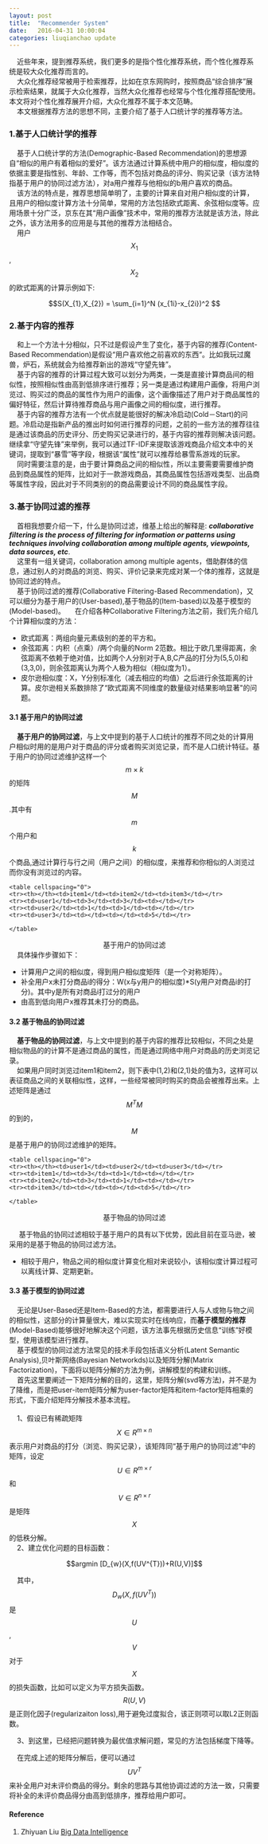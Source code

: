 ```yaml
---
layout: post
title:  "Recommender System"
date:   2016-04-31 10:00:04
categories: liuqianchao update
---
```


&nbsp;&nbsp;&nbsp;&nbsp;近些年来，提到推荐系统，我们更多的是指个性化推荐系统，而个性化推荐系统是较大众化推荐而言的。   
&nbsp;&nbsp;&nbsp;&nbsp;大众化推荐经常被用于检索推荐，比如在京东网购时，按照商品“综合排序”展示检索结果，就属于大众化推荐，当然大众化推荐也经常与个性化推荐搭配使用。本文将对个性化推荐展开介绍，大众化推荐不属于本文范畴。   
&nbsp;&nbsp;&nbsp;&nbsp;本文根据推荐方法的思想不同，主要介绍了基于人口统计学的推荐等方法。


### 1.基于人口统计学的推荐
&nbsp;&nbsp;&nbsp;&nbsp;基于人口统计学的方法(Demographic-Based Recommendation)的思想源自“相似的用户有着相似的爱好”。该方法通过计算系统中用户的相似度，相似度的依据主要是指性别、年龄、工作等，而不包括对商品的评分、购买记录（该方法特指基于用户的协同过滤方法），对a用户推荐与他相似的b用户喜欢的商品。   
&nbsp;&nbsp;&nbsp;&nbsp;该方法的特点是，推荐思想简单明了，主要的计算来自对用户相似度的计算，且用户的相似度计算方法十分简单，常用的方法包括欧式距离、余弦相似度等。应用场景十分广泛，京东在其“用户画像”技术中，常用的推荐方法就是该方法，除此之外，该方法用多的应用是与其他的推荐方法相结合。    
&nbsp;&nbsp;&nbsp;&nbsp;用户$$X_{1}$$,$$X_{2}$$的欧式距离的计算示例如下:   

<div align="center">$$S(X_{1},X_{2}) = \sum_{i=1}^N (x_{1i}-x_{2i})^2 $$</div>

### 2.基于内容的推荐
&nbsp;&nbsp;&nbsp;&nbsp;和上一个方法十分相似，只不过是假设产生了变化，基于内容的推荐(Content-Based Recommendation)是假设“用户喜欢他之前喜欢的东西“。比如我玩过魔兽，炉石，系统就会为给推荐新出的游戏“守望先锋”。   
&nbsp;&nbsp;&nbsp;&nbsp;基于内容的推荐的计算过程大致可以划分为两类，一类是直接计算商品间的相似性，按照相似性由高到低排序进行推荐；另一类是通过构建用户画像，将用户浏览过、购买过的商品的属性作为用户的画像，这个画像描述了用户对于商品属性的偏好特征，然后计算待推荐商品与用户画像之间的相似度，进行推荐。   
&nbsp;&nbsp;&nbsp;&nbsp;基于内容的推荐方法有一个优点就是能很好的解决冷启动(Cold－Start)的问题。冷启动是指新产品的推出时如何进行推荐的问题，之前的一些方法的推荐往往是通过该商品的历史评分、历史购买记录进行的，基于内容的推荐则解决该问题。继续拿“守望先锋”来举例，我可以通过TF-IDF来提取该游戏商品介绍文本中的关键词，提取到“暴雪”等字段，根据该“属性”就可以推荐给暴雪系游戏的玩家。   
&nbsp;&nbsp;&nbsp;&nbsp;同时需要注意的是，由于要计算商品之间的相似性，所以主要需要需要维护商品到商品属性的矩阵，比如对于一款游戏商品，其商品属性包括游戏类型、出品商等属性字段，因此对于不同类别的的商品需要设计不同的商品属性字段。

### 3.基于协同过滤的推荐
&nbsp;&nbsp;&nbsp;&nbsp;首相我想要介绍一下，什么是协同过滤，维基上给出的解释是: ***collaborative filtering is the process of filtering for information or patterns using techniques involving collaboration among multiple agents, viewpoints, data sources, etc***.   
&nbsp;&nbsp;&nbsp;&nbsp;这里有一组关键词，collaboration among multiple agents，借助群体的信息，通过别人的对商品的浏览、购买、评价记录来完成对某一个体的推荐，这就是协同过滤的特点。   
&nbsp;&nbsp;&nbsp;&nbsp;基于协同过滤的推荐(Collaborative Filtering-Based Recommendation)，又可以细分为基于用户的(User-based),基于物品的(Item-based)以及基于模型的(Model-based)。
&nbsp;&nbsp;&nbsp;&nbsp;在介绍各种Collaborative Filtering方法之前，我们先介绍几个计算相似度的方法：

- 欧式距离：两组向量元素级别的差的平方和。
- 余弦距离：内积（点乘）/两个向量的Norm 2范数。相比于欧几里得距离，余弦距离不依赖于绝对值，比如两个人分别对于A,B,C产品的打分为(5,5,0)和(3,3,0)，则余弦距离认为两个人极为相似（相似度为1）。
- 皮尔逊相似度：X，Y分别标准化（减去相应的均值）之后进行余弦距离的计算。皮尔逊相关系数排除了“欧式距离不同维度的数量级对结果影响显著"的问题。

#### 3.1 基于用户的协同过滤   
&nbsp;&nbsp;&nbsp;&nbsp;**基于用户的协同过滤**，与上文中提到的基于人口统计的推荐不同之处的计算用户相似时用的是用户对于商品的评分或者购买浏览记录，而不是人口统计特征。基于用户的协同过滤维护这样一个$$m × k$$的矩阵$$M$$.其中有$$m$$个用户和$$k$$个商品,通过计算行与行之间（用户之间）的相似度，来推荐和你相似的人浏览过而你没有浏览过的内容。

<div id="content">

    <table cellspacing="0">
    <tr><th></th><td>item1</td><td>item2</td><td>item3</td></tr>
    <tr><td>user1</td><td>3</td><td>3</td><td></td></tr>
    <tr><td>user2</td><td>1</td><td>1</td><td></td></tr>
    <tr><td>user3</td><td></td><td></td><td>5</td></tr>

    </table>

</div> 
<div align="center">基于用户的协同过滤</div>
&nbsp;&nbsp;&nbsp;&nbsp;具体操作步骤如下：    

- 计算用户之间的相似度，得到用户相似度矩阵（是一个对称矩阵）。
- 补全用户x未打分商品i的得分：W(x与y用户的相似度)*S(y用户对商品i的打分)。其中y是所有对商品i打过分的用户
- 由高到低向用户x推荐其未打分的商品。

#### 3.2 基于物品的协同过滤   

&nbsp;&nbsp;&nbsp;&nbsp;**基于物品的协同过滤**，与上文中提到的基于内容的推荐比较相似，不同之处是相似物品的的计算不是通过商品的属性，而是通过网络中用户对商品的历史浏览记录。   
&nbsp;&nbsp;&nbsp;&nbsp;如果用户同时浏览过item1和item2，则下表中(1,2)和(2,1)处的值为3，这样可以表征商品之间的关联相似性，这样，一些经常被同时购买的商品会被推荐出来。上述矩阵是通过$$M^{T}M$$的到的，$$M$$是基于用户的协同过滤维护的矩阵。


<div id="content">

    <table cellspacing="0">
    <tr><th></th><td>user1</td><td>user2</td><td>user3</td></tr>
    <tr><td>item1</td><td>3</td><td>1</td><td></td></tr>
    <tr><td>item2</td><td>3</td><td>1</td><td></td></tr>
    <tr><td>item3</td><td></td><td></td><td>5</td></tr>

    </table>

</div> 
<div align="center">基于物品的协同过滤</div>

&nbsp;&nbsp;&nbsp;&nbsp; 基于物品的协同过滤相较于基于用户的具有以下优势，因此目前在亚马逊，被采用的是基于物品的协同过滤方法。

- 相较于用户，物品之间的相似度计算变化相对来说较小，该相似度计算过程可以离线计算、定期更新。


#### 3.3 基于模型的协同过滤   

&nbsp;&nbsp;&nbsp;&nbsp;无论是User-Based还是Item-Based的方法，都需要进行人与人或物与物之间的相似性，这部分的计算量很大，难以实现实时在线响应，而**基于模型的推荐**(Model-Based)能够很好地解决这个问题，该方法事先根据历史信息“训练”好模型，使用该模型进行推荐。   
&nbsp;&nbsp;&nbsp;&nbsp;基于模型的协同过滤方法常见的技术手段包括语义分析(Latent Semantic Analysis),贝叶斯网络(Bayesian Networkds)以及矩阵分解(Matrix Factorization)，下面将以矩阵分解的方法为例，讲解模型的构建和训练。   
&nbsp;&nbsp;&nbsp;&nbsp;首先这里要阐述一下矩阵分解的目的，这里，矩阵分解(svd等方法)，并不是为了降维，而是把user-item矩阵分解为user-factor矩阵和item-factor矩阵相乘的形式，下面介绍矩阵分解技术基本流程。   
<br>
&nbsp;&nbsp;&nbsp;&nbsp;1、假设已有稀疏矩阵$$X \in R^{m \times n}$$表示用户对商品的打分（浏览、购买记录），该矩阵同“基于用户的协同过滤”中的矩阵，设定$$U \in R^{m \times r}$$和$$V \in R^{n \times r}$$是矩阵$$X$$的低秩分解。   
&nbsp;&nbsp;&nbsp;&nbsp;2、建立优化问题的目标函数：

<div align="center">$$argmin [D_{w}(X,f(UV^{T}))+R(U,V)]$$</div>

&nbsp;&nbsp;&nbsp;&nbsp;其中，$$D_{w}(X,f(UV^{T}))$$是$$U$$,$$V$$对于$$X$$的损失函数，比如可以定义为平方损失函数。$$R(U,V)$$是正则化因子(regularizaiton loss),用于避免过度拟合，该正则项可以取L2正则函数。   

&nbsp;&nbsp;&nbsp;&nbsp;3、到这里，已经把问题转换为最优值求解问题，常见的方法包括梯度下降等。

&nbsp;&nbsp;&nbsp;&nbsp;在完成上述的矩阵分解后，便可以通过$$UV^{T}$$来补全用户对未评价商品的得分。剩余的思路与其他协调过滤的方法一致，只需要将补全的未评价商品得分由高到低排序，推荐给用户即可。




#### Reference
1. Zhiyuan Liu [Big Data Intelligence](http://www.amazon.com/s/ref=nb_sb_noss?url=search-alias%3Daps&field-keywords=big+data+intelligence&rh=i%3Aaps%2Ck%3Abig+data+intelligence)

